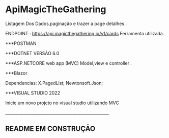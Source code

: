 # ApiMagicTheGathering

Listagem Dos Dados,paginação e trazer a page detalhes .

ENDPOINT : https://api.magicthegathering.io/v1/cards
Ferramenta utilizada.
<p>***POSTMAN</p>
<p>***DOTNET VERSÃO 6.0</p>
<p>***ASP.NETCORE web app (MVC) Model,view e controller .</p>
<p>***Blazor</p>
<p>Dependencias:
X.PagedList;
Newtonsoft.Json;
</p>
<p>***VISUAL STUDIO 2022</p>
<p>Inicie um novo projeto no visual studio utilizando MVC </p>




___________________________________________________<h2>README EM CONSTRUÇÃO</h2>



